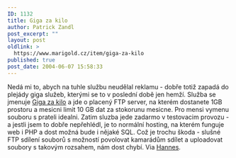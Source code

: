 ```yaml
---
ID: 1132
title: Giga za kilo
author: Patrick Zandl
post_excerpt: ""
layout: post
oldlink: >
  https://www.marigold.cz/item/giga-za-kilo
published: true
post_date: 2004-06-07 15:58:33
---
```

<p>
Nedá mi to, abych na tuhle službu neudělal reklamu - dobře totiž zapadá do plejády giga služeb, kterými se to v poslední době jen hemží. Služba se jmenuje <a href="http://www.gzk.cz">Giga za kilo</a> a jde o placený FTP server, na kterém dostanete 1GB prostoru a mesicni limit 10 GB dat za stokorunu mesicne. Pro mensi vymenu souboru s prateli idealni. Zatim sluzba jede zadarmo v testovacim provozu - a jestli jsem to dobře nepřehlédl, je to normální hosting, na kterém funguje web i PHP a dost možná bude i nějaké SQL. Což je trochu škoda - slušné FTP sdílení souborů s možností povolovat kamarádům sdílet a uploadovat soubory s takovým rozsahem, nám dost chybí. Via <a href="http://board.czhannes.com/viewtopic.php?t=2752">Hannes</a>.
</p>
